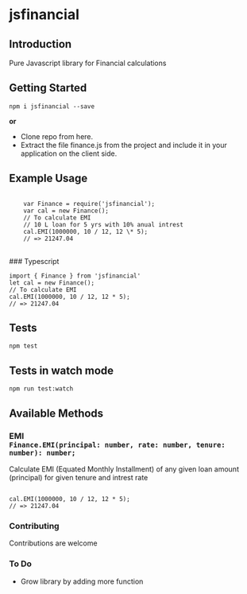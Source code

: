 # jsfinancial

<div class="wrappper">

 <h2 id="intro">Introduction</h2>

 <p>Pure Javascript library for Financial calculations</p>

 <h2 id="start">Getting Started</h2>

 <pre><code>npm i jsfinancial --save</code></pre>

 <p><strong>or</strong></p>

 <ul>
   <li>Clone repo from here.</li>
   <li>Extract the file finance.js from the project and include it in your application on the client side.</li>
 </ul>

 <h2 id="example-usage">Example Usage</h2>
<pre><code>
    var Finance = require('jsfinancial');
    var cal = new Finance();
    // To calculate EMI
    // 10 L loan for 5 yrs with 10% anual intrest
    cal.EMI(1000000, 10 / 12, 12 \* 5);  
    // => 21247.04
</code> </pre>
### Typescript

    import { Finance } from 'jsfinancial'
    let cal = new Finance();
    // To calculate EMI
    cal.EMI(1000000, 10 / 12, 12 * 5);
    // => 21247.04

 <h2 id="tests">Tests</h2>

 <pre><code>npm test</code></pre>

<h2 id="tests">Tests in watch mode</h2>

<pre><code>npm run test:watch</code></pre>

<h2 id="tests">Available Methods</h2>
<h3 id="Emi">EMI<br>
<code class="highlight">Finance.EMI(principal: number, rate: number, tenure: number): number;</code>
</h3>

<p>Calculate EMI (Equated Monthly Installment) of any given loan amount (principal) for given tenure and intrest rate</p>
 
<pre><code>
cal.EMI(1000000, 10 / 12, 12 * 5);
// => 21247.04
</code></pre>

### Contributing

Contributions are welcome

### To Do

- Grow library by adding more function
